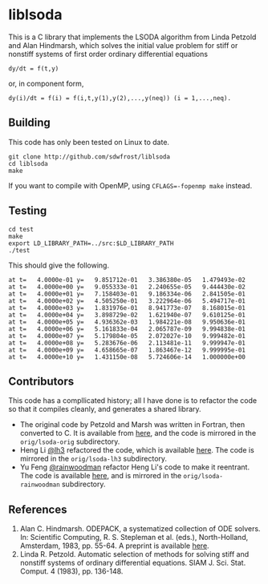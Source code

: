 # liblsoda

This is a C library that implements the LSODA algorithm from Linda Petzold and Alan Hindmarsh, which solves the initial value problem for stiff or nonstiff systems of first order ordinary differential equations

```
dy/dt = f(t,y)
```

or, in component form,

```
dy(i)/dt = f(i) = f(i,t,y(1),y(2),...,y(neq)) (i = 1,...,neq).
```

## Building

This code has only been tested on Linux to date.

```
git clone http://github.com/sdwfrost/liblsoda
cd liblsoda
make
```

If you want to compile with OpenMP, using `CFLAGS=-fopenmp make` instead.

## Testing

```
cd test
make
export LD_LIBRARY_PATH=../src:$LD_LIBRARY_PATH
./test
```

This should give the following.

```
at t=   4.0000e-01 y=   9.851712e-01   3.386380e-05   1.479493e-02
at t=   4.0000e+00 y=   9.055333e-01   2.240655e-05   9.444430e-02
at t=   4.0000e+01 y=   7.158403e-01   9.186334e-06   2.841505e-01
at t=   4.0000e+02 y=   4.505250e-01   3.222964e-06   5.494717e-01
at t=   4.0000e+03 y=   1.831976e-01   8.941773e-07   8.168015e-01
at t=   4.0000e+04 y=   3.898729e-02   1.621940e-07   9.610125e-01
at t=   4.0000e+05 y=   4.936362e-03   1.984221e-08   9.950636e-01
at t=   4.0000e+06 y=   5.161833e-04   2.065787e-09   9.994838e-01
at t=   4.0000e+07 y=   5.179804e-05   2.072027e-10   9.999482e-01
at t=   4.0000e+08 y=   5.283676e-06   2.113481e-11   9.999947e-01
at t=   4.0000e+09 y=   4.658665e-07   1.863467e-12   9.999995e-01
at t=   4.0000e+10 y=   1.431150e-08   5.724606e-14   1.000000e+00
```


## Contributors

This code has a compllicated history; all I have done is to refactor the code so that it compiles cleanly, and generates a shared library.

- The original code by Petzold and Marsh was written in Fortran, then converted to C. It is available from [here](http://www.ccl.net/cca/software/SOURCES/C/kinetics2/index.shtml), and the code is mirrored in the `orig/lsoda-orig` subdirectory.
- Heng Li [@lh3](http://github.com/lh3) refactored the code, which is available [here](http://github.com/lh3/misc). The code is mirrored in the `orig/lsoda-lh3` subdirectory.
- Yu Feng [@rainwoodman](http://github.com/rainwoodman) refactor Heng Li's code to make it reentrant. The code is available [here](https://github.com/rainwoodman/psphray), and is mirrored in the `orig/lsoda-rainwoodman` subdirectory.

## References

1.  Alan C. Hindmarsh.  ODEPACK, a systematized collection of ODE solvers. In: Scientific Computing, R. S. Stepleman et al. (eds.), North-Holland, Amsterdam, 1983, pp. 55-64. A preprint is available [here](https://computation.llnl.gov/casc/nsde/pubs/u88007.pdf).
2.  Linda R. Petzold. Automatic selection of methods for solving stiff and nonstiff systems of ordinary differential equations. SIAM J. Sci. Stat. Comput. 4 (1983), pp. 136-148.
